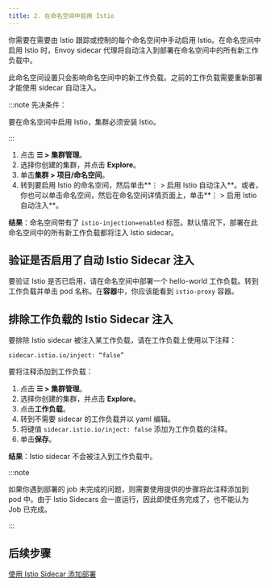 ```yaml
---
title: 2. 在命名空间中启用 Istio
---
```


你需要在需要由 Istio 跟踪或控制的每个命名空间中手动启用 Istio。在命名空间中启用 Istio 时，Envoy sidecar 代理将自动注入到部署在命名空间中的所有新工作负载中。

此命名空间设置只会影响命名空间中的新工作负载。之前的工作负载需要重新部署才能使用 sidecar 自动注入。

:::note 先决条件：

要在命名空间中启用 Istio，集群必须安装 Istio。

:::

1. 点击 **☰ > 集群管理**。
1. 选择你创建的集群，并点击 **Explore**。
1. 单击**集群 > 项目/命名空间**。
1. 转到要启用 Istio 的命名空间，然后单击**⋮ > 启用 Istio 自动注入**。或者，你也可以单击命名空间，然后在命名空间详情页面上，单击**⋮ > 启用 Istio 自动注入**。

**结果**：命名空间带有了 `istio-injection=enabled` 标签。默认情况下，部署在此命名空间中的所有新工作负载都将注入 Istio sidecar。

## 验证是否启用了自动 Istio Sidecar 注入

要验证 Istio 是否已启用，请在命名空间中部署一个 hello-world 工作负载。转到工作负载并单击 pod 名称。在**容器**中，你应该能看到 `istio-proxy` 容器。

## 排除工作负载的 Istio Sidecar 注入

要排除 Istio sidecar 被注入某工作负载，请在工作负载上使用以下注释：

```
sidecar.istio.io/inject: “false”
```

要将注释添加到工作负载：

1. 点击 **☰ > 集群管理**。
1. 选择你创建的集群，并点击 **Explore**。
1. 点击**工作负载**。
1. 转到不需要 sidecar 的工作负载并以 yaml 编辑。
1. 将键值 `sidecar.istio.io/inject: false` 添加为工作负载的注释。
1. 单击**保存**。

**结果**：Istio sidecar 不会被注入到工作负载中。

:::note

如果你遇到部署的 job 未完成的问题，则需要使用提供的步骤将此注释添加到 pod 中。由于 Istio Sidecars 会一直运行，因此即使任务完成了，也不能认为 Job 已完成。

:::

## 后续步骤

[使用 Istio Sidecar 添加部署](use-istio-sidecar.md)
